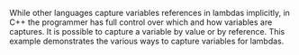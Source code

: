 While other languages capture variables references in lambdas implicitly, in C++ the programmer has full control over which and how variables are captures. It is possible to capture a variable by value or by reference. This example demonstrates the various ways to capture variables for lambdas.